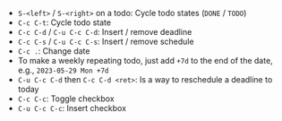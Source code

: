 - `S-<left>` / `S-<right>` on a todo: Cycle todo states (`DONE` / `TODO`)
- `C-c C-t`: Cycle todo state
- `C-c C-d` / `C-u C-c C-d`: Insert / remove deadline
- `C-c C-s` / `C-u C-c C-s`: Insert / remove schedule
- `C-c .`: Change date
- To make a weekly repeating todo, just add `+7d` to the end of the date, e.g., `2023-05-29 Mon +7d`
- `C-u C-c C-d` then `C-c C-d <ret>`: Is a way to reschedule a deadline to today
- `C-c C-c`: Toggle checkbox
- `C-u C-c C-c`: Insert checkbox
